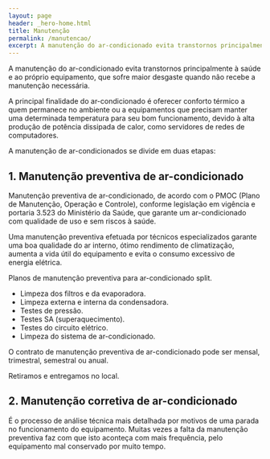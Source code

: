 ```yaml
---
layout: page
header: _hero-home.html
title: Manutenção
permalink: /manutencao/
excerpt: A manutenção do ar-condicionado evita transtornos principalmente à saúde e ao próprio equipamento, que sofre maior desgaste quando não recebe a manutenção necessária.
---
```


A manutenção do ar-condicionado evita transtornos principalmente à saúde e ao próprio equipamento, que sofre maior desgaste quando não recebe a manutenção necessária.

A principal finalidade do ar-condicionado é oferecer conforto térmico a quem permanece no ambiente ou a equipamentos que precisam manter uma determinada temperatura para seu bom funcionamento, devido à alta produção de potência dissipada de calor, como servidores de redes de computadores.



A manutenção de ar-condicionados se divide em duas etapas:

## 1. Manutenção preventiva de ar-condicionado
Manutenção preventiva de ar-condicionado, de acordo com o PMOC (Plano de Manutenção, Operação e Controle), conforme legislação em vigência e portaria 3.523 do Ministério da Saúde, que garante um ar-condicionado com qualidade de uso e sem riscos à saúde.

Uma manutenção preventiva efetuada por técnicos especializados garante uma boa qualidade do ar interno, ótimo rendimento de climatização, aumenta a vida útil do equipamento e evita o consumo excessivo de energia elétrica.

Planos de manutenção preventiva para ar-condicionado split.

* Limpeza dos filtros e da evaporadora.
* Limpeza externa e interna da condensadora.
* Testes de pressão.
* Testes SA (superaquecimento).
* Testes do circuito elétrico.
* Limpeza do sistema de ar-condicionado.

O contrato de manutenção preventiva de ar-condicionado pode ser mensal, trimestral, semestral ou anual.

Retiramos e entregamos no local.

## 2. Manutenção corretiva de ar-condicionado
É o processo de análise técnica mais detalhada por motivos de uma parada no funcionamento do equipamento. Muitas vezes a falta da manutenção preventiva faz com que isto aconteça com mais frequência, pelo equipamento mal conservado por muito tempo.